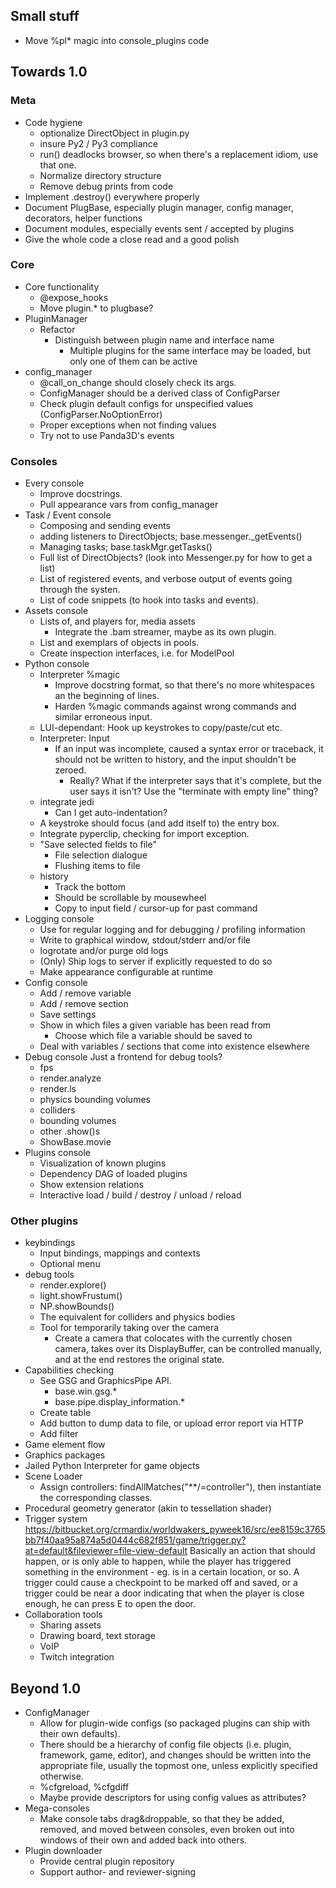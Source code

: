 Small stuff
-----------
* Move %pl* magic into console_plugins code

Towards 1.0
-----------

### Meta
* Code hygiene
  * optionalize DirectObject in plugin.py
  * insure Py2 / Py3 compliance
  * run() deadlocks browser, so when there's a replacement idiom,
    use that one.
  * Normalize directory structure
  * Remove debug prints from code
* Implement .destroy() everywhere properly
* Document PlugBase, especially plugin manager, config manager,
  decorators, helper functions
* Document modules, especially events sent / accepted by plugins
* Give the whole code a close read and a good polish

### Core
* Core functionality
  * @expose_hooks
  * Move plugin.* to plugbase?
* PluginManager
  * Refactor
    * Distinguish between plugin name and interface name
      * Multiple plugins for the same interface may be loaded, but
        only one of them can be active
* config_manager
  * @call_on_change should closely check its args.
  * ConfigManager should be a derived class of ConfigParser
  * Check plugin default configs for unspecified values
    (ConfigParser.NoOptionError)
  * Proper exceptions when not finding values
  * Try not to use Panda3D's events

### Consoles
* Every console
  * Improve docstrings.
  * Pull appearance vars from config_manager
* Task / Event console
  * Composing and sending events
  * adding listeners to DirectObjects; base.messenger._getEvents()
  * Managing tasks; base.taskMgr.getTasks()
  * Full list of DirectObjects? (look into Messenger.py for how
    to get a list)
  * List of registered events, and verbose output of events going
    through the systen.
  * List of code snippets (to hook into tasks and events).
* Assets console
  * Lists of, and players for, media assets
    * Integrate the .bam streamer, maybe as its own plugin.
  * List and exemplars of objects in pools.
  * Create inspection interfaces, i.e. for ModelPool
* Python console
  * Interpreter %magic
    * Improve docstring format, so that there's no more whitespaces
      an the beginning of lines.
    * Harden %magic commands against wrong commands and similar
      erroneous input.
  * LUI-dependant: Hook up keystrokes to copy/paste/cut etc.
  * Interpreter: Input
    * If an input was incomplete, caused a syntax error or
      traceback, it should not be written to history, and the input
      shouldn't be zeroed.
      * Really? What if the interpreter says that it's complete,
        but the user says it isn't? Use the "terminate with empty
        line" thing?
  * integrate jedi
    * Can I get auto-indentation?
  * A keystroke should focus (and add itself to) the entry box.
  * Integrate pyperclip, checking for import exception.
  * "Save selected fields to file"
    * File selection dialogue
    * Flushing items to file
  * history
    * Track the bottom
    * Should be scrollable by mousewheel
    * Copy to input field / cursor-up for past command
* Logging console
  * Use for regular logging and for debugging / profiling information
  * Write to graphical window, stdout/stderr and/or file
  * logrotate and/or purge old logs
  * (Only) Ship logs to server if explicitly requested to do so
  * Make appearance configurable at runtime
* Config console
  * Add / remove variable
  * Add / remove section
  * Save settings
  * Show in which files a given variable has been read from
    * Choose which file a variable should be saved to
  * Deal with variables / sections that come into existence elsewhere 
* Debug console
  Just a frontend for debug tools?
  * fps
  * render.analyze
  * render.ls
  * physics bounding volumes
  * colliders
  * bounding volumes
  * other .show()s
  * ShowBase.movie
* Plugins console
  * Visualization of known plugins
  * Dependency DAG of loaded plugins
  * Show extension relations
  * Interactive load / build / destroy / unload / reload

### Other plugins
* keybindings
  * Input bindings, mappings and contexts
  * Optional menu
* debug tools
  * render.explore()
  * light.showFrustum()
  * NP.showBounds()
  * The equivalent for colliders and physics bodies
  * Tool for temporarily taking over the camera
    * Create a camera that colocates with the currently chosen
      camera, takes over its DisplayBuffer, can be controlled
      manually, and at the end restores the original state.
* Capabilities checking
  * See GSG and GraphicsPipe API.
    * base.win.gsg.*
    * base.pipe.display_information.*
  * Create table
  * Add button to dump data to file, or upload error report via HTTP
  * Add filter
* Game element flow
* Graphics packages
* Jailed Python Interpreter for game objects
* Scene Loader
  * Assign controllers: findAllMatches("**/=controller"), then
    instantiate the corresponding classes.
* Procedural geometry generator (akin to tessellation shader)
* Trigger system
  https://bitbucket.org/crmardix/worldwakers_pyweek16/src/ee8159c3765bb7f40aa95a874a5d0444c682f851/game/trigger.py?at=default&fileviewer=file-view-default
  <rdb> Basically an action that should happen, or is only able to
        happen, while the player has triggered something in the
        environment - eg. is in a certain location, or so.
  <rdb> A trigger could cause a checkpoint to be marked off and
        saved, or a trigger could be near a door indicating that when
        the player is close enough, he can press E to open the door.
* Collaboration tools
  * Sharing assets
  * Drawing board, text storage
  * VoIP
  * Twitch integration

Beyond 1.0
----------
* ConfigManager
  * Allow for plugin-wide configs (so packaged plugins can ship with
    their own defaults).
  * There should be a hierarchy of config file objects (i.e. plugin,
    framework, game, editor), and changes should be written into the
    appropriate file, usually the topmost one, unless explicitly
    specified otherwise.
  * %cfgreload, %cfgdiff
  * Maybe provide descriptors for using config values as attributes?
* Mega-consoles
  * Make console tabs drag&droppable, so that they be added, removed,
    and moved between consoles, even broken out into windows of their
    own and added back into others.
* Plugin downloader
  * Provide central plugin repository
  * Support author- and reviewer-signing
